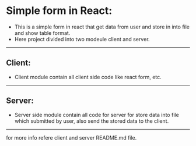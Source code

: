 # Simple form in React:

* This is a simple form in react that get data from user and store in into file and show table format.
* Here project divided into two modeule client and server.

___
## Client:
* Client module contain all client side code like react form, etc.
___
## Server:
* Server side module contain all code for server for store data into file which submitted by user, also send the stored data to the client.

___
for more info refere client and server README.md file.